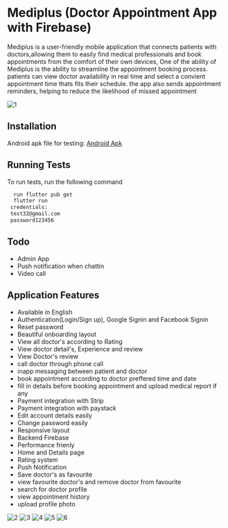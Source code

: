 
# Mediplus (Doctor Appointment App with Firebase)
Mediplus is a user-friendly mobile application that connects patients with doctors,allowing them to easily find medical professionals and book appointments from the comfort of their own devices, One of the ability of Mediplus is the ability to streamline the appointment booking process. patients can view doctor availability in real time and select a convient appointment time thats fits their schedule. the app also sends appointment reminders, helping to reduce the likelihood of missed appointment 

![1](https://github.com/somtech123/Mediplus/assets/100732124/0d5eb01c-3fdb-4c0c-8d11-ba8bf5c15ffb)


## Installation

Android apk file for testing:
[Android Apk](https://drive.google.com/file/d/1JT2UAZV-6NJHmXF4T2TiBioMzetb4U2O/view?usp=sharing)


## Running Tests

To run tests, run the following command

```bash
  run flutter pub get 
  flutter run
 credentials:
 test32@gmail.com
 password123456
```


## Todo
- Admin App
- Push notification when chattin
- Video call



## Application Features

- Available in English 
- Authentication(Login/Sign up), Google Signin and Facebook Signin
- Reset password
- Beautiful onboarding layout
- View all doctor's according to Rating
- View doctor detail's, Experience and review 
- View Doctor's review
- call doctor through phone call 
- inapp messaging between patient and doctor 
- book appointment according to doctor preffered time and date 
- fill in details before booking appointment and upload medical report if any
- Payment integration with Strip
- Payment integration with paystack
- Edit account details easily
- Change password easily
- Responsive layout
- Backend Firebase 
- Performance frienly
- Home and Details page
- Rating system
- Push Notification 
- Save doctor's as favourite 
- view favourite doctor's and remove doctor from favourite
- search for doctor profile 
- view appointment history 
- upload profile photo

![2](https://github.com/somtech123/Mediplus/assets/100732124/773b394b-41be-48e8-9d51-f3645c88bb0c)
![3](https://github.com/somtech123/Mediplus/assets/100732124/b678e549-2979-44e0-a11e-f5b091fe54b0)
![4](https://github.com/somtech123/Mediplus/assets/100732124/344926cb-3d60-49bb-b44b-b8ba896a4728)
![5](https://github.com/somtech123/Mediplus/assets/100732124/5feeac05-1afc-40bb-a789-ad417fc94f3e)
![6](https://github.com/somtech123/Mediplus/assets/100732124/3285cb09-49cc-4171-926f-88b3f96bad79)




